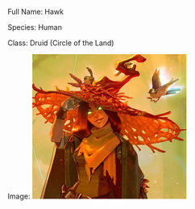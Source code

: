 Full Name: Hawk

Species: Human

Class: Druid (Circle of the Land)

Image: 
![hawk](<../IMAGES/hawk.jpeg>)
